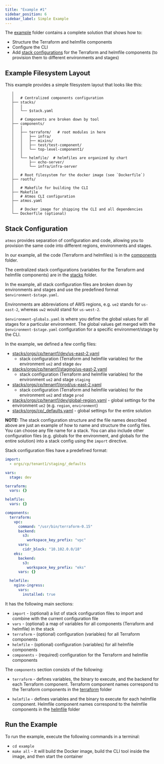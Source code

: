 ```yaml
---
title: "Example #1"
sidebar_position: 6
sidebar_label: Simple Example
---
```


The [example](https://github.com/cloudposse/atmos/tree/master/examples/complete) folder contains a complete solution that shows how to:

- Structure the Terraform and helmfile components
- Configure the CLI
- Add [stack configurations](https://github.com/cloudposse/atmos/tree/master/examples/complete/stacks) for the Terraform and helmfile components (to
  provision them to different environments and stages)

## Example Filesystem Layout

This example provides a simple filesystem layout that looks like this:

```console
   │  
   │   # Centralized components configuration
   ├── stacks/
   │   │
   │   └── $stack.yaml
   │  
   │   # Components are broken down by tool
   ├── components/
   │   │
   │   ├── terraform/   # root modules in here
   │   │   ├── infra/
   │   │   ├── mixins/
   │   │   ├── test/test-component/
   │   │   └── top-level-component1/
   │   │
   │   └── helmfile/  # helmfiles are organized by chart
   │       ├── echo-server/
   │       └── infra/infra-server
   │  
   │   # Root filesystem for the docker image (see `Dockerfile`)
   ├── rootfs/
   │
   │   # Makefile for building the CLI
   ├── Makefile
   │   # Atmos CLI configuration
   ├── atmos.yaml
   │  
   │   # Docker image for shipping the CLI and all dependencies
   └── Dockerfile (optional)
```

## Stack Configuration

`atmos` provides separation of configuration and code, allowing you to provision the same code into different regions, environments and stages.

In our example, all the code (Terraform and helmfiles) is in
the [components](https://github.com/cloudposse/atmos/tree/master/examples/complete/components) folder.

The centralized stack configurations (variables for the Terraform and helmfile components) are in
the [stacks](https://github.com/cloudposse/atmos/tree/master/examples/complete/stacks) folder.

In the example, all stack configuration files are broken down by environments and stages and use the predefined format `$environment-$stage.yaml`.

Environments are abbreviations of AWS regions, e.g. `ue2` stands for `us-east-2`, whereas `uw2` would stand for `us-west-2`.

`$environment-globals.yaml` is where you define the global values for all stages for a particular environment.
The global values get merged with the `$environment-$stage.yaml` configuration for a specific environment/stage by the CLI.

In the example, we defined a few config files:

- [stacks/orgs/cp/tenant1/dev/us-east-2.yaml](https://github.com/cloudposse/atmos/tree/master/examples/complete/stacks/orgs/cp/tenant1/dev/us-east-2.yaml)
  - stack configuration (Terraform and helmfile variables) for the environment `ue2` and stage `dev`
- [stacks/orgs/cp/tenant1/staging/us-east-2.yaml](https://github.com/cloudposse/atmos/tree/master/examples/complete/stacks/orgs/cp/tenant1/staging/us-east-2.yaml)
  - stack configuration (Terraform and helmfile variables) for the environment `ue2` and stage `staging`
- [stacks/orgs/cp/tenant1/prod/us-east-2.yaml](https://github.com/cloudposse/atmos/tree/master/examples/complete/stacks/orgs/cp/tenant1/prod/us-east-2.yaml)
  - stack configuration (Terraform and helmfile variables) for the environment `ue2` and stage `prod`
- [stacks/orgs/cp/tenant1/dev/global-region.yaml](https://github.com/cloudposse/atmos/tree/master/examples/complete/stacks/ue2-globals.yaml) - global
  settings for the environment `ue2` (e.g. `region`, `environment`)
- [stacks/orgs/cp/_defaults.yaml](https://github.com/cloudposse/atmos/blob/master/examples/complete/stacks/orgs/cp/_defaults.yaml) - global settings
  for the entire solution

__NOTE:__ The stack configuration structure and the file names described above are just an example of how to name and structure the config files.
You can choose any file name for a stack. You can also include other configuration files (e.g. globals for the environment, and globals for the entire
solution)
into a stack config using the `import` directive.

Stack configuration files have a predefined format:

```yaml
import:
  - orgs/cp/tenant1/staging/_defaults

vars:
  stage: dev

terraform:
  vars: {}

helmfile:
  vars: {}

components:
  terraform:
    vpc:
      command: "/usr/bin/terraform-0.15"
      backend:
        s3:
          workspace_key_prefix: "vpc"
      vars:
        cidr_block: "10.102.0.0/18"
    eks:
      backend:
        s3:
          workspace_key_prefix: "eks"
      vars: {}

  helmfile:
    nginx-ingress:
      vars:
        installed: true
```

It has the following main sections:

- `import` - (optional) a list of stack configuration files to import and combine with the current configuration file
- `vars` - (optional) a map of variables for all components (Terraform and helmfile) in the stack
- `terraform` - (optional) configuration (variables) for all Terraform components
- `helmfile` - (optional) configuration (variables) for all helmfile components
- `components` - (required) configuration for the Terraform and helmfile components

The `components` section consists of the following:

- `terraform` - defines variables, the binary to execute, and the backend for each Terraform component.
  Terraform component names correspond to the Terraform components in
  the [terraform](https://github.com/cloudposse/atmos/tree/master/examples/complete/components/terraform) folder

- `helmfile` - defines variables and the binary to execute for each helmfile component.
  Helmfile component names correspond to the helmfile components in
  the [helmfile](https://github.com/cloudposse/atmos/tree/master/examples/complete/components/helmfile) folder

## Run the Example

To run the example, execute the following commands in a terminal:

- `cd example`
- `make all` - it will build the Docker image, build the CLI tool inside the image, and then start the container

